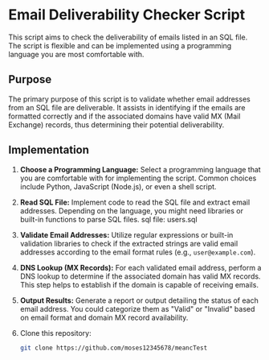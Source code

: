 # Email Deliverability Checker Script

This script aims to check the deliverability of emails listed in an SQL file. The script is flexible and can be implemented using a programming language you are most comfortable with.

## Purpose

The primary purpose of this script is to validate whether email addresses from an SQL file are deliverable. It assists in identifying if the emails are formatted correctly and if the associated domains have valid MX (Mail Exchange) records, thus determining their potential deliverability.

## Implementation

1. **Choose a Programming Language:**
   Select a programming language that you are comfortable with for implementing the script. Common choices include Python, JavaScript (Node.js), or even a shell script.

2. **Read SQL File:**
   Implement code to read the SQL file and extract email addresses. Depending on the language, you might need libraries or built-in functions to parse SQL files.
   sql file: users.sql

3. **Validate Email Addresses:**
   Utilize regular expressions or built-in validation libraries to check if the extracted strings are valid email addresses according to the email format rules (e.g., `user@example.com`).

4. **DNS Lookup (MX Records):**
   For each validated email address, perform a DNS lookup to determine if the associated domain has valid MX records. This step helps to establish if the domain is capable of receiving emails.

5. **Output Results:**
   Generate a report or output detailing the status of each email address. You could categorize them as "Valid" or "Invalid" based on email format and domain MX record availability.

1. Clone this repository:

   ```bash
   git clone https://github.com/moses12345678/meancTest

